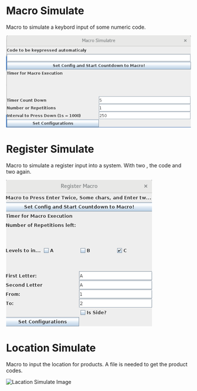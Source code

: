 # Macro Simulate

Macro to simulate a keybord input of some numeric code.

![Macro Simulate Image](images/MacroSimulate.png)

# Register Simulate

Macro to simulate a register input into a system. With two <Enter>, the code and two <Enter> again.

![Register Image](images/RegisterMacro.png)

# Location Simulate

Macro to input the location for products. A file is needed to get the product codes.

![Lacation Simulate Image](images/LocationSimulate.png)
